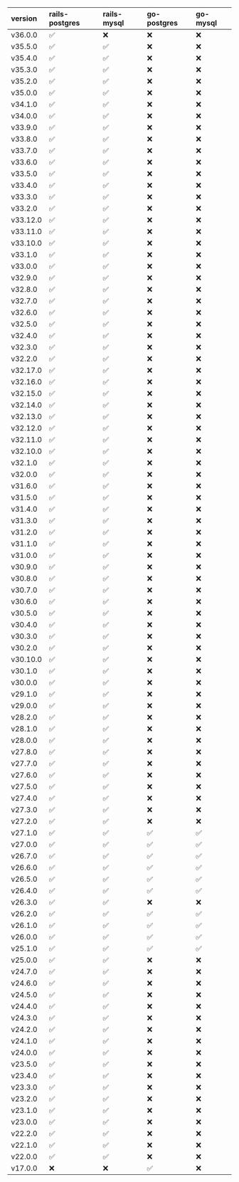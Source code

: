 | version   | rails-postgres     | rails-mysql        | go-postgres        | go-mysql           |
|:----------|:-------------------|:-------------------|:-------------------|:-------------------|
| v36.0.0   | :white_check_mark: | :x:                | :x:                | :x:                |
| v35.5.0   | :white_check_mark: | :white_check_mark: | :x:                | :x:                |
| v35.4.0   | :white_check_mark: | :white_check_mark: | :x:                | :x:                |
| v35.3.0   | :white_check_mark: | :white_check_mark: | :x:                | :x:                |
| v35.2.0   | :white_check_mark: | :white_check_mark: | :x:                | :x:                |
| v35.0.0   | :white_check_mark: | :white_check_mark: | :x:                | :x:                |
| v34.1.0   | :white_check_mark: | :white_check_mark: | :x:                | :x:                |
| v34.0.0   | :white_check_mark: | :white_check_mark: | :x:                | :x:                |
| v33.9.0   | :white_check_mark: | :white_check_mark: | :x:                | :x:                |
| v33.8.0   | :white_check_mark: | :white_check_mark: | :x:                | :x:                |
| v33.7.0   | :white_check_mark: | :white_check_mark: | :x:                | :x:                |
| v33.6.0   | :white_check_mark: | :white_check_mark: | :x:                | :x:                |
| v33.5.0   | :white_check_mark: | :white_check_mark: | :x:                | :x:                |
| v33.4.0   | :white_check_mark: | :white_check_mark: | :x:                | :x:                |
| v33.3.0   | :white_check_mark: | :white_check_mark: | :x:                | :x:                |
| v33.2.0   | :white_check_mark: | :white_check_mark: | :x:                | :x:                |
| v33.12.0  | :white_check_mark: | :white_check_mark: | :x:                | :x:                |
| v33.11.0  | :white_check_mark: | :white_check_mark: | :x:                | :x:                |
| v33.10.0  | :white_check_mark: | :white_check_mark: | :x:                | :x:                |
| v33.1.0   | :white_check_mark: | :white_check_mark: | :x:                | :x:                |
| v33.0.0   | :white_check_mark: | :white_check_mark: | :x:                | :x:                |
| v32.9.0   | :white_check_mark: | :white_check_mark: | :x:                | :x:                |
| v32.8.0   | :white_check_mark: | :white_check_mark: | :x:                | :x:                |
| v32.7.0   | :white_check_mark: | :white_check_mark: | :x:                | :x:                |
| v32.6.0   | :white_check_mark: | :white_check_mark: | :x:                | :x:                |
| v32.5.0   | :white_check_mark: | :white_check_mark: | :x:                | :x:                |
| v32.4.0   | :white_check_mark: | :white_check_mark: | :x:                | :x:                |
| v32.3.0   | :white_check_mark: | :white_check_mark: | :x:                | :x:                |
| v32.2.0   | :white_check_mark: | :white_check_mark: | :x:                | :x:                |
| v32.17.0  | :white_check_mark: | :white_check_mark: | :x:                | :x:                |
| v32.16.0  | :white_check_mark: | :white_check_mark: | :x:                | :x:                |
| v32.15.0  | :white_check_mark: | :white_check_mark: | :x:                | :x:                |
| v32.14.0  | :white_check_mark: | :white_check_mark: | :x:                | :x:                |
| v32.13.0  | :white_check_mark: | :white_check_mark: | :x:                | :x:                |
| v32.12.0  | :white_check_mark: | :white_check_mark: | :x:                | :x:                |
| v32.11.0  | :white_check_mark: | :white_check_mark: | :x:                | :x:                |
| v32.10.0  | :white_check_mark: | :white_check_mark: | :x:                | :x:                |
| v32.1.0   | :white_check_mark: | :white_check_mark: | :x:                | :x:                |
| v32.0.0   | :white_check_mark: | :white_check_mark: | :x:                | :x:                |
| v31.6.0   | :white_check_mark: | :white_check_mark: | :x:                | :x:                |
| v31.5.0   | :white_check_mark: | :white_check_mark: | :x:                | :x:                |
| v31.4.0   | :white_check_mark: | :white_check_mark: | :x:                | :x:                |
| v31.3.0   | :white_check_mark: | :white_check_mark: | :x:                | :x:                |
| v31.2.0   | :white_check_mark: | :white_check_mark: | :x:                | :x:                |
| v31.1.0   | :white_check_mark: | :white_check_mark: | :x:                | :x:                |
| v31.0.0   | :white_check_mark: | :white_check_mark: | :x:                | :x:                |
| v30.9.0   | :white_check_mark: | :white_check_mark: | :x:                | :x:                |
| v30.8.0   | :white_check_mark: | :white_check_mark: | :x:                | :x:                |
| v30.7.0   | :white_check_mark: | :white_check_mark: | :x:                | :x:                |
| v30.6.0   | :white_check_mark: | :white_check_mark: | :x:                | :x:                |
| v30.5.0   | :white_check_mark: | :white_check_mark: | :x:                | :x:                |
| v30.4.0   | :white_check_mark: | :white_check_mark: | :x:                | :x:                |
| v30.3.0   | :white_check_mark: | :white_check_mark: | :x:                | :x:                |
| v30.2.0   | :white_check_mark: | :white_check_mark: | :x:                | :x:                |
| v30.10.0  | :white_check_mark: | :white_check_mark: | :x:                | :x:                |
| v30.1.0   | :white_check_mark: | :white_check_mark: | :x:                | :x:                |
| v30.0.0   | :white_check_mark: | :white_check_mark: | :x:                | :x:                |
| v29.1.0   | :white_check_mark: | :white_check_mark: | :x:                | :x:                |
| v29.0.0   | :white_check_mark: | :white_check_mark: | :x:                | :x:                |
| v28.2.0   | :white_check_mark: | :white_check_mark: | :x:                | :x:                |
| v28.1.0   | :white_check_mark: | :white_check_mark: | :x:                | :x:                |
| v28.0.0   | :white_check_mark: | :white_check_mark: | :x:                | :x:                |
| v27.8.0   | :white_check_mark: | :white_check_mark: | :x:                | :x:                |
| v27.7.0   | :white_check_mark: | :white_check_mark: | :x:                | :x:                |
| v27.6.0   | :white_check_mark: | :white_check_mark: | :x:                | :x:                |
| v27.5.0   | :white_check_mark: | :white_check_mark: | :x:                | :x:                |
| v27.4.0   | :white_check_mark: | :white_check_mark: | :x:                | :x:                |
| v27.3.0   | :white_check_mark: | :white_check_mark: | :x:                | :x:                |
| v27.2.0   | :white_check_mark: | :white_check_mark: | :x:                | :x:                |
| v27.1.0   | :white_check_mark: | :white_check_mark: | :white_check_mark: | :white_check_mark: |
| v27.0.0   | :white_check_mark: | :white_check_mark: | :white_check_mark: | :white_check_mark: |
| v26.7.0   | :white_check_mark: | :white_check_mark: | :white_check_mark: | :white_check_mark: |
| v26.6.0   | :white_check_mark: | :white_check_mark: | :white_check_mark: | :white_check_mark: |
| v26.5.0   | :white_check_mark: | :white_check_mark: | :white_check_mark: | :white_check_mark: |
| v26.4.0   | :white_check_mark: | :white_check_mark: | :white_check_mark: | :white_check_mark: |
| v26.3.0   | :white_check_mark: | :white_check_mark: | :x:                | :x:                |
| v26.2.0   | :white_check_mark: | :white_check_mark: | :white_check_mark: | :white_check_mark: |
| v26.1.0   | :white_check_mark: | :white_check_mark: | :white_check_mark: | :white_check_mark: |
| v26.0.0   | :white_check_mark: | :white_check_mark: | :white_check_mark: | :white_check_mark: |
| v25.1.0   | :white_check_mark: | :white_check_mark: | :white_check_mark: | :white_check_mark: |
| v25.0.0   | :white_check_mark: | :white_check_mark: | :x:                | :x:                |
| v24.7.0   | :white_check_mark: | :white_check_mark: | :x:                | :x:                |
| v24.6.0   | :white_check_mark: | :white_check_mark: | :x:                | :x:                |
| v24.5.0   | :white_check_mark: | :white_check_mark: | :x:                | :x:                |
| v24.4.0   | :white_check_mark: | :white_check_mark: | :x:                | :x:                |
| v24.3.0   | :white_check_mark: | :white_check_mark: | :x:                | :x:                |
| v24.2.0   | :white_check_mark: | :white_check_mark: | :x:                | :x:                |
| v24.1.0   | :white_check_mark: | :white_check_mark: | :x:                | :x:                |
| v24.0.0   | :white_check_mark: | :white_check_mark: | :x:                | :x:                |
| v23.5.0   | :white_check_mark: | :white_check_mark: | :x:                | :x:                |
| v23.4.0   | :white_check_mark: | :white_check_mark: | :x:                | :x:                |
| v23.3.0   | :white_check_mark: | :white_check_mark: | :x:                | :x:                |
| v23.2.0   | :white_check_mark: | :white_check_mark: | :x:                | :x:                |
| v23.1.0   | :white_check_mark: | :white_check_mark: | :x:                | :x:                |
| v23.0.0   | :white_check_mark: | :white_check_mark: | :x:                | :x:                |
| v22.2.0   | :white_check_mark: | :white_check_mark: | :x:                | :x:                |
| v22.1.0   | :white_check_mark: | :white_check_mark: | :x:                | :x:                |
| v22.0.0   | :white_check_mark: | :white_check_mark: | :x:                | :x:                |
| v17.0.0   | :x:                | :x:                | :white_check_mark: | :x:                |